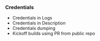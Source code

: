 ### Credentials

- Credentials in Logs
- Credentials in Description
- Credentials dumping
- Kickoff builds using PR from public repo
